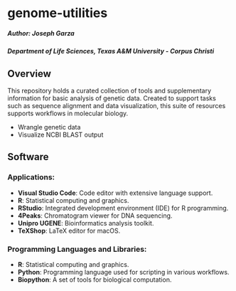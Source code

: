 # genome-utilities

##### Author: Joseph Garza
##### Department of Life Sciences, Texas A&M University - Corpus Christi 

## Overview

This repository holds a curated collection of tools and supplementary information for basic analysis of genetic data. Created to support tasks such as sequence alignment and data visualization, this suite of resources supports workflows in molecular biology.

- Wrangle genetic data
- Visualize NCBI BLAST output

## Software

### Applications:
- **Visual Studio Code**: Code editor with extensive language support.  
- **R**: Statistical computing and graphics.
- **RStudio**: Integrated development environment (IDE) for R programming.  
- **4Peaks**: Chromatogram viewer for DNA sequencing.  
- **Unipro UGENE**: Bioinformatics analysis toolkit.  
- **TeXShop**: LaTeX editor for macOS.  

### Programming Languages and Libraries:
- **R**: Statistical computing and graphics.
- **Python**: Programming language used for scripting in various workflows.  
- **Biopython**: A set of tools for biological computation.  
